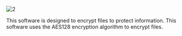 ![2](https://user-images.githubusercontent.com/46265118/52047139-71054a80-2559-11e9-97b3-6bb79e6fe71c.png)

  This software is designed to encrypt files to protect information. This software uses the AES128 encryption algorithm to encrypt files.
